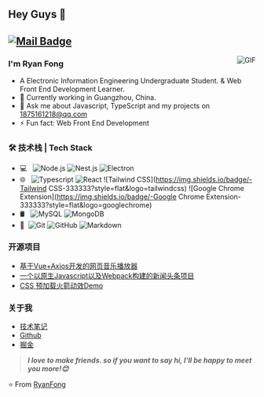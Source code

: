 ## Hey Guys 👋
[![Mail Badge](https://img.shields.io/badge/-cole0504cole@gmail.com-c14438?style=flat&logo=Gmail&logoColor=white&link=mailto:cole0504cole@gmail.com)](mailto:cole0504cole@gmail.com)
---
<img align="right" alt="GIF" src="https://raw.githubusercontent.com/JoeyBling/JoeyBling/master/pic/pusheencode.gif" />

### I'm Ryan Fong

- A Electronic Information Engineering Undergraduate Student. & Web Front End Development Learner.
- 🌱 Currently working in Guangzhou, China.
- 💬 Ask me about Javascript, TypeScript and my projects on [1875161218@qq.com](mailto:1875161218@qq.com)
- ⚡ Fun fact: Web Front End Development

### 🛠 技术栈 | Tech Stack

- 💻 &#160; ![Node.js](https://img.shields.io/badge/-Node.js-333333?style=flat&logo=node.js)
![Nest.js](https://img.shields.io/badge/-Nest.js-333333?style=flat&logo=nestjs)
![Electron](https://img.shields.io/badge/-Electron-333333?style=flat&logo=electron&logoColor=FF4800)
- 🌐 &#160; ![Typescript](https://img.shields.io/badge/-Typescript-333333?style=flat&logo=Typescript)
![React](https://img.shields.io/badge/-React-333333?style=flat&logo=react)
![Tailwind CSS](https://img.shields.io/badge/-Tailwind CSS-333333?style=flat&logo=tailwindcss)
![Google Chrome Extension](https://img.shields.io/badge/-Google Chrome Extension-333333?style=flat&logo=googlechrome)
- 🛢 &#160; ![MySQL](https://img.shields.io/badge/-MySQL-333333?style=flat&logo=mysql)
![MongoDB](https://img.shields.io/badge/-MongoDB-333333?style=flat&logo=mongodb)
- 🔧 &#160;![Git](https://img.shields.io/badge/-Git-333333?style=flat&logo=git)
![GitHub](https://img.shields.io/badge/-GitHub-333333?style=flat&logo=github)
![Markdown](https://img.shields.io/badge/-Markdown-333333?style=flat&logo=markdown)

### 开源项目
- [基于Vue+Axios开发的网页音乐播放器](https://github.com/Leon0827/ColdIce-Music-Player-By-Vue-2.x)
- [一个以原生Javascript以及Webpack构建的新闻头条项目](https://github.com/Leon0827/Javascript-ES6-Webpack-Kankan-News)
- [CSS 预加载火箭动效Demo](https://github.com/Leon0827/CSS-Rocket-PreLoading)

### 关于我
- [技术笔记](https://www.yuque.com/miumiu-9zilm/kb)
- [Github](https://github.com/Leon0827)
- [掘金](https://juejin.cn/user/1170302947568557)

> ***I love to make friends. so if you want to say hi, I'll be happy to meet you more!😊***

⭐️ From [RyanFong](https://github.com/Leon0827)
